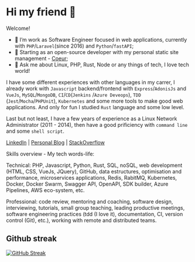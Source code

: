 # Hi my friend 👋

Welcome!

- 🔭 I’m work as Software Engineer focused in web applications, currently with `PHP`/`Laravel`(since 2016) and `Python`/`fastAPI`;
- 🌱 Starting as an open-source developer with my personal static site management - [Coeur](https://github.com/sr2ds/coeur);
- 💬 Ask me about Linux, PHP, Rust, Node or any things of tech, I love tech world!

I have some different experiences with other languages in my carrer, I already work with `Javascript` backend/frontend with `Express`/`AdonisJs` and `VueJs`, `MySQL`/`MongoDB`, `CI`/`CD`(`Jenkins` /`Azure Deveops`), `TDD` (`Jest`/`Mocha`/`PHPUnit`), `Kubernetes` and some more tools to make good web applications. And only for fun I studied `Rust` language and some low level.

Last but not least, I have a few years of experience as a Linux Network Administrator (2011 - 2014), then have a good prificiency with `command line`  and some `shell script`.

[LinkedIn](https://www.linkedin.com/in/srdavidsilva/) | [Personal Blog](https://sr2ds.github.io/me/) | [StackOverflow](https://pt.stackoverflow.com/users/21836/david-silva)

Skills overview - My tech words-life:

Technical: PHP, Javascript, Python, Rust, SQL, noSQL, web development (HTML, CSS, VueJs, JQuery), GitHub, data estructures, optimisation and performance, microservices applications, Redis, RabitMQ, Kubernetes, Docker, Docker Swarm, Swagger API, OpenAPI, SDK builder, Azure Pipelines, AWS eco-system, etc.

Professional: code review, mentoring and coaching, software design, interviewing, tutorials, small group teaching, leading productive meetings, software engineering
practices (tdd (I love it), documentation, CI, version control (Git), etc.), working with remote and distributed teams.

## Github streak
[![GitHub Streak](https://github-readme-streak-stats.herokuapp.com?user=sr2ds&theme=dark&hide_border=true)](https://git.io/streak-stats)
